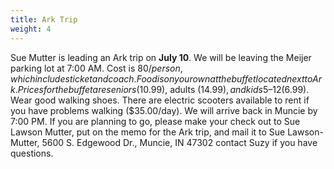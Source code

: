 ```yaml
---
title: Ark Trip
weight: 4
---
```


Sue Mutter is leading an Ark trip on **July 10**. We will be leaving the Meijer parking lot at 7:00 AM. Cost is $80/person, which includes ticket and coach. Food is on your own at the buffet located next to Ark. Prices for the buffet are seniors ($10.99), adults ($14.99), and kids 5–12 ($6.99). Wear good walking shoes. There are electric scooters available to rent if you have problems walking ($35.00/day). We will arrive back in Muncie by 7:00 PM.
If you are planning to go, please make your check out to Sue Lawson Mutter, put on the memo for the Ark trip, and mail it to Sue Lawson-Mutter, 5600 S. Edgewood Dr., Muncie, IN 47302  contact Suzy if you have questions.